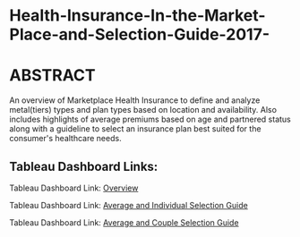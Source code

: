 # Health-Insurance-In-the-Market-Place-and-Selection-Guide-2017-

# ABSTRACT

An overview of Marketplace Health Insurance to define and analyze metal(tiers) types and plan types based on location and availability. Also includes highlights of average premiums based on age and partnered status along with a guideline to select an insurance plan best suited for the consumer's healthcare needs. 

## Tableau Dashboard Links:

Tableau Dashboard Link: <a href="https://public.tableau.com/app/profile/kishan.patel2847/viz/HealthInsurance13Overview/Highlights">Overview</a>

Tableau Dashboard Link: <a href="https://public.tableau.com/app/profile/kishan.patel2847/viz/OverviewofHealthInsuranceintheMarketPlaceandSelectionToolsfor201723/IndvPlanSelection">Average and Individual Selection Guide</a>

Tableau Dashboard Link: <a href="https://public.tableau.com/app/profile/kishan.patel2847/viz/HealthInsurance33SelectionToolforCouples/CouplePlanSelection">Average and Couple Selection Guide</a>
